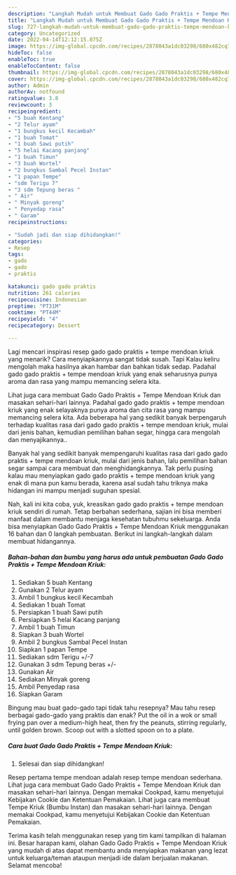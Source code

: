 ```yaml
---
description: "Langkah Mudah untuk Membuat Gado Gado Praktis + Tempe Mendoan Kriuk yang Sempurna, Buat Buka Puasa Enak"
title: "Langkah Mudah untuk Membuat Gado Gado Praktis + Tempe Mendoan Kriuk yang Sempurna, Buat Buka Puasa Enak"
slug: 727-langkah-mudah-untuk-membuat-gado-gado-praktis-tempe-mendoan-kriuk-yang-sempurna-buat-buka-puasa-enak
category: Uncategorized
date: 2022-04-14T12:12:15.075Z
image: https://img-global.cpcdn.com/recipes/2878043a1dc03298/680x482cq70/gado-gado-praktis-tempe-mendoan-kriuk-foto-resep-utama.jpg
hideToc: false
enableToc: true
enableTocContent: false
thumbnail: https://img-global.cpcdn.com/recipes/2878043a1dc03298/680x482cq70/gado-gado-praktis-tempe-mendoan-kriuk-foto-resep-utama.jpg
cover: https://img-global.cpcdn.com/recipes/2878043a1dc03298/680x482cq70/gado-gado-praktis-tempe-mendoan-kriuk-foto-resep-utama.jpg
author: Admin
authorAv: notfound
ratingvalue: 3.8
reviewcount: 3
recipeingredient:
- "5 buah Kentang"
- "2 Telur ayam"
- "1 bungkus kecil Kecambah"
- "1 buah Tomat"
- "1 buah Sawi putih"
- "5 helai Kacang panjang"
- "1 buah Timun"
- "3 buah Wortel"
- "2 bungkus Sambal Pecel Instan"
- "1 papan Tempe"
- "sdm Terigu 7"
- "3 sdm Tepung beras "
- " Air"
- " Minyak goreng"
- " Penyedap rasa"
- " Garam"
recipeinstructions:

- "Sudah jadi dan siap dihidangkan!"
categories:
- Resep
tags:
- gado
- gado
- praktis

katakunci: gado gado praktis 
nutrition: 261 calories
recipecuisine: Indonesian
preptime: "PT31M"
cooktime: "PT44M"
recipeyield: "4"
recipecategory: Dessert

---
```



Lagi mencari inspirasi resep gado gado praktis + tempe mendoan kriuk yang menarik? Cara menyiapkannya sangat tidak susah. Tapi Kalau keliru mengolah maka hasilnya akan hambar dan bahkan tidak sedap. Padahal gado gado praktis + tempe mendoan kriuk yang enak seharusnya punya aroma dan rasa yang mampu memancing selera kita.


Lihat juga cara membuat Gado Gado Praktis + Tempe Mendoan Kriuk dan masakan sehari-hari lainnya. Padahal gado gado praktis + tempe mendoan kriuk yang enak selayaknya punya aroma dan cita rasa yang mampu memancing selera kita. Ada beberapa hal yang sedikit banyak berpengaruh terhadap kualitas rasa dari gado gado praktis + tempe mendoan kriuk, mulai dari jenis bahan, kemudian pemilihan bahan segar, hingga cara mengolah dan menyajikannya..

Banyak hal yang sedikit banyak mempengaruhi kualitas rasa dari gado gado praktis + tempe mendoan kriuk, mulai dari jenis bahan, lalu pemilihan bahan segar sampai cara membuat dan menghidangkannya. Tak perlu pusing kalau mau menyiapkan gado gado praktis + tempe mendoan kriuk yang enak di mana pun kamu berada, karena asal sudah tahu triknya maka hidangan ini mampu menjadi suguhan spesial.


Nah, kali ini kita coba, yuk, kreasikan gado gado praktis + tempe mendoan kriuk sendiri di rumah. Tetap berbahan sederhana, sajian ini bisa memberi manfaat dalam membantu menjaga kesehatan tubuhmu sekeluarga. Anda bisa menyiapkan Gado Gado Praktis + Tempe Mendoan Kriuk menggunakan 16 bahan dan 0 langkah pembuatan. Berikut ini langkah-langkah dalam membuat hidangannya.

<!--inarticleads1-->

##### Bahan-bahan dan bumbu yang harus ada untuk pembuatan Gado Gado Praktis + Tempe Mendoan Kriuk:

1. Sediakan 5 buah Kentang
1. Gunakan 2 Telur ayam
1. Ambil 1 bungkus kecil Kecambah
1. Sediakan 1 buah Tomat
1. Persiapkan 1 buah Sawi putih
1. Persiapkan 5 helai Kacang panjang
1. Ambil 1 buah Timun
1. Siapkan 3 buah Wortel
1. Ambil 2 bungkus Sambal Pecel Instan
1. Siapkan 1 papan Tempe
1. Sediakan sdm Terigu +/-7
1. Gunakan 3 sdm Tepung beras +/-
1. Gunakan  Air
1. Sediakan  Minyak goreng
1. Ambil  Penyedap rasa
1. Siapkan  Garam


Bingung mau buat gado-gado tapi tidak tahu resepnya? Mau tahu resep berbagai gado-gado yang praktis dan enak? Put the oil in a wok or small frying pan over a medium-high heat, then fry the peanuts, stirring regularly, until golden brown. Scoop out with a slotted spoon on to a plate. 

<!--inarticleads2-->

##### Cara buat Gado Gado Praktis + Tempe Mendoan Kriuk:


1. Selesai dan siap dihidangkan!

Resep pertama tempe mendoan adalah resep tempe mendoan sederhana. Lihat juga cara membuat Gado Gado Praktis + Tempe Mendoan Kriuk dan masakan sehari-hari lainnya. Dengan memakai Cookpad, kamu menyetujui Kebijakan Cookie dan Ketentuan Pemakaian. Lihat juga cara membuat Tempe Kriuk (Bumbu Instan) dan masakan sehari-hari lainnya. Dengan memakai Cookpad, kamu menyetujui Kebijakan Cookie dan Ketentuan Pemakaian. 

Terima kasih telah menggunakan resep yang tim kami tampilkan di halaman ini. Besar harapan kami, olahan Gado Gado Praktis + Tempe Mendoan Kriuk yang mudah di atas dapat membantu anda menyiapkan makanan yang lezat untuk keluarga/teman ataupun menjadi ide dalam berjualan makanan. Selamat mencoba!
